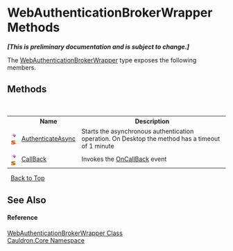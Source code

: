 # WebAuthenticationBrokerWrapper Methods
 _**\[This is preliminary documentation and is subject to change.\]**_

The <a href="T_Cauldron_Core_WebAuthenticationBrokerWrapper">WebAuthenticationBrokerWrapper</a> type exposes the following members.


## Methods
&nbsp;<table><tr><th></th><th>Name</th><th>Description</th></tr><tr><td>![Public method](media/pubmethod.gif "Public method")![Static member](media/static.gif "Static member")</td><td><a href="M_Cauldron_Core_WebAuthenticationBrokerWrapper_AuthenticateAsync">AuthenticateAsync</a></td><td>
Starts the asynchronous authentication operation. On Desktop the method has a timeout of 1 minute</td></tr><tr><td>![Public method](media/pubmethod.gif "Public method")![Static member](media/static.gif "Static member")</td><td><a href="M_Cauldron_Core_WebAuthenticationBrokerWrapper_CallBack">CallBack</a></td><td>
Invokes the <a href="F_Cauldron_Core_WebAuthenticationBrokerWrapper_OnCallBack">OnCallBack</a> event</td></tr></table>&nbsp;
<a href="#webauthenticationbrokerwrapper-methods">Back to Top</a>

## See Also


#### Reference
<a href="T_Cauldron_Core_WebAuthenticationBrokerWrapper">WebAuthenticationBrokerWrapper Class</a><br /><a href="N_Cauldron_Core">Cauldron.Core Namespace</a><br />